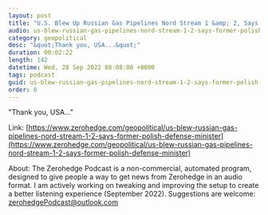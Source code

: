 ```yaml
---
layout: post
title: "U.S. Blew Up Russian Gas Pipelines Nord Stream 1 &amp; 2, Says Former Polish Defense Minister"
audio: us-blew-russian-gas-pipelines-nord-stream-1-2-says-former-polish-defense-minister-1
category: geopolitical
desc: "&quot;Thank you, USA...&quot;"
duration: 00:02:22
length: 142
datetime: Wed, 28 Sep 2022 08:08:00 +0000
tags: podcast
guid: us-blew-russian-gas-pipelines-nord-stream-1-2-says-former-polish-defense-minister-0
order: 0
---
```

&quot;Thank you, USA...&quot;

Link: [https://www.zerohedge.com/geopolitical/us-blew-russian-gas-pipelines-nord-stream-1-2-says-former-polish-defense-minister](https://www.zerohedge.com/geopolitical/us-blew-russian-gas-pipelines-nord-stream-1-2-says-former-polish-defense-minister)

About: The Zerohedge Podcast is a non-commercial, automated program, designed to give people a way to get news from Zerohedge in an audio format.  I am actively working on tweaking and improving the setup to create a better listening experience (September 2022).  Suggestions are welcome: [zerohedgePodcast@outlook.com](mailto:zerohedgePodcast@outlook.com)